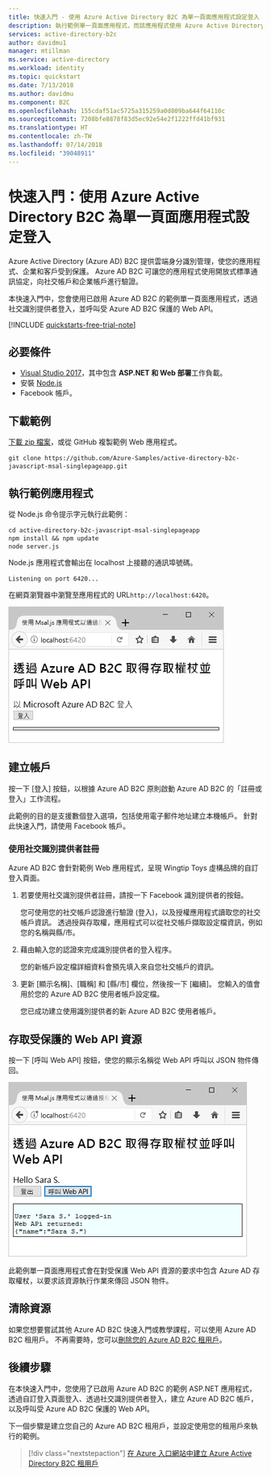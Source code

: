 ```yaml
---
title: 快速入門 - 使用 Azure Active Directory B2C 為單一頁面應用程式設定登入 | Microsoft Docs
description: 執行範例單一頁面應用程式，而該應用程式使用 Azure Active Directory B2C 來提供帳戶登入。
services: active-directory-b2c
author: davidmu1
manager: mtillman
ms.service: active-directory
ms.workload: identity
ms.topic: quickstart
ms.date: 7/13/2018
ms.author: davidmu
ms.component: B2C
ms.openlocfilehash: 155cdaf51ac5725a315259a0d809ba644f64110c
ms.sourcegitcommit: 7208bfe8878f83d5ec92e54e2f1222ffd41bf931
ms.translationtype: HT
ms.contentlocale: zh-TW
ms.lasthandoff: 07/14/2018
ms.locfileid: "39048911"
---
```

# <a name="quickstart-set-up-sign-in-for-a-single-page-app-using-azure-active-directory-b2c"></a>快速入門：使用 Azure Active Directory B2C 為單一頁面應用程式設定登入

Azure Active Directory (Azure AD) B2C 提供雲端身分識別管理，使您的應用程式、企業和客戶受到保護。 Azure AD B2C 可讓您的應用程式使用開放式標準通訊協定，向社交帳戶和企業帳戶進行驗證。

本快速入門中，您會使用已啟用 Azure AD B2C 的範例單一頁面應用程式，透過社交識別提供者登入，並呼叫受 Azure AD B2C 保護的 Web API。

[!INCLUDE [quickstarts-free-trial-note](../../includes/quickstarts-free-trial-note.md)]

## <a name="prerequisites"></a>必要條件

* [Visual Studio 2017](https://www.visualstudio.com/downloads/)，其中包含 **ASP.NET 和 Web 部署**工作負載。
* 安裝 [Node.js](https://nodejs.org/en/download/)
* Facebook 帳戶。

## <a name="download-the-sample"></a>下載範例

[下載 zip 檔案](https://github.com/Azure-Samples/active-directory-b2c-javascript-msal-singlepageapp/archive/master.zip)，或從 GitHub 複製範例 Web 應用程式。

```
git clone https://github.com/Azure-Samples/active-directory-b2c-javascript-msal-singlepageapp.git
```

## <a name="run-the-sample-application"></a>執行範例應用程式

從 Node.js 命令提示字元執行此範例： 

```
cd active-directory-b2c-javascript-msal-singlepageapp
npm install && npm update
node server.js
```

Node.js 應用程式會輸出在 localhost 上接聽的通訊埠號碼。

```
Listening on port 6420...
```

在網頁瀏覽器中瀏覽至應用程式的 URL`http://localhost:6420`。

![瀏覽器中的範例應用程式](media/active-directory-b2c-quickstarts-spa/sample-app-spa.png)

## <a name="create-an-account"></a>建立帳戶

按一下 [登入] 按鈕，以根據 Azure AD B2C 原則啟動 Azure AD B2C 的「註冊或登入」工作流程。 

此範例的目的是支援數個登入選項，包括使用電子郵件地址建立本機帳戶。 針對此快速入門，請使用 Facebook 帳戶。 

### <a name="sign-up-using-a-social-identity-provider"></a>使用社交識別提供者註冊

Azure AD B2C 會針對範例 Web 應用程式，呈現 Wingtip Toys 虛構品牌的自訂登入頁面。 

1. 若要使用社交識別提供者註冊，請按一下 Facebook 識別提供者的按鈕。

    您可使用您的社交帳戶認證進行驗證 (登入)，以及授權應用程式讀取您的社交帳戶資訊。 透過授與存取權，應用程式可以從社交帳戶擷取設定檔資訊，例如您的名稱與縣/市。 

2. 藉由輸入您的認證來完成識別提供者的登入程序。

    您的新帳戶設定檔詳細資料會預先填入來自您社交帳戶的資訊。 

3. 更新 [顯示名稱]、[職稱] 和 [縣/市] 欄位，然後按一下 [繼續]。  您輸入的值會用於您的 Azure AD B2C 使用者帳戶設定檔。

    您已成功建立使用識別提供者的新 Azure AD B2C 使用者帳戶。 

## <a name="access-a-protected-web-api-resource"></a>存取受保護的 Web API 資源

按一下 [呼叫 Web API] 按鈕，使您的顯示名稱從 Web API 呼叫以 JSON 物件傳回。 

![Web API 回應](media/active-directory-b2c-quickstarts-spa/call-api-spa.png)

此範例單一頁面應用程式會在對受保護 Web API 資源的要求中包含 Azure AD 存取權杖，以要求該資源執行作業來傳回 JSON 物件。

## <a name="clean-up-resources"></a>清除資源

如果您想要嘗試其他 Azure AD B2C 快速入門或教學課程，可以使用 Azure AD B2C 租用戶。 不再需要時，您可以[刪除您的 Azure AD B2C 租用戶](active-directory-b2c-faqs.md#how-do-i-delete-my-azure-ad-b2c-tenant)。

## <a name="next-steps"></a>後續步驟

在本快速入門中，您使用了已啟用 Azure AD B2C 的範例 ASP.NET 應用程式，透過自訂登入頁面登入、透過社交識別提供者登入，建立 Azure AD B2C 帳戶，以及呼叫受 Azure AD B2C 保護的 Web API。 

下一個步驟是建立您自己的 Azure AD B2C 租用戶，並設定使用您的租用戶來執行的範例。 

> [!div class="nextstepaction"]
> [在 Azure 入口網站中建立 Azure Active Directory B2C 租用戶](tutorial-create-tenant.md)